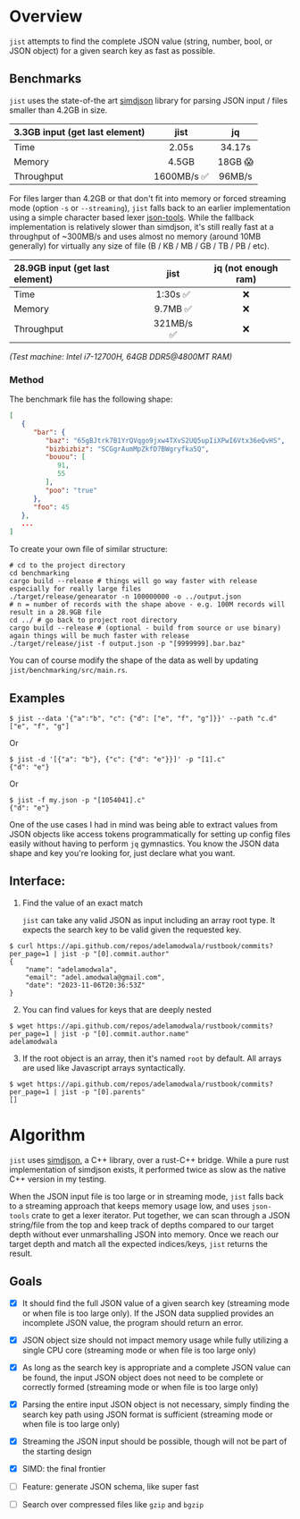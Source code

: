 # Overview

`jist` attempts to find the complete JSON value (string, number, bool, or JSON object) for a given search key as fast as possible.

## Benchmarks
`jist` uses the state-of-the art [simdjson](https://github.com/simdjson/simdjson) library for parsing JSON input / files smaller than 4.2GB in size.

| 3.3GB input (get last element) |    jist    |   jq    |
|:-------------------------------|:----------:|:-------:|
| Time                           |   2.05s    | 34.17s  |
| Memory                         |   4.5GB    | 18GB 😱 |
| Throughput                     | 1600MB/s ✅ | 96MB/s  |

For files larger than 4.2GB or that don't fit into memory or forced streaming mode (option `-s` or `--streaming`), `jist` falls back to an earlier implementation using a simple character based lexer [json-tools](https://github.com/Byron/json-tools/). While the fallback implementation is relatively slower than simdjson, it's still really fast at a throughput of ~300MB/s and uses almost no memory (around 10MB generally) for virtually any size of file (B / KB / MB / GB / TB / PB / etc).

| 28.9GB input (get last element) |   jist    | jq (not enough ram) |
|:--------------------------------|:---------:|:-------------------:|
| Time                            |  1:30s ✅  |          ❌          |
| Memory                          |  9.7MB ✅  |          ❌          |
| Throughput                      | 321MB/s ✅ |          ❌          |

_(Test machine: Intel i7-12700H, 64GB DDR5@4800MT RAM)_

### Method
The benchmark file has the following shape:
```json
[
   {
      "bar": {
         "baz": "65gBJtrk7B1YrQVqgo9jxw4TXvS2UQ5upIiXPwI6Vtx36eQvHS",
         "bizbizbiz": "SCGgrAumMpZkfD7BWgryfka5Q",
         "bouou": [
            91,
            55
         ],
         "poo": "true"
      },
      "foo": 45
   },
   ...
]
```
To create your own file of similar structure:
```shell
# cd to the project directory
cd benchmarking
cargo build --release # things will go way faster with release especially for really large files
./target/release/genearator -n 100000000 -o ../output.json 
# n = number of records with the shape above - e.g. 100M records will result in a 28.9GB file
cd ../ # go back to project root directory
cargo build --release # (optional - build from source or use binary) again things will be much faster with release
./target/release/jist -f output.json -p "[9999999].bar.baz"
```
You can of course modify the shape of the data as well by updating `jist/benchmarking/src/main.rs`.

## Examples
```
$ jist --data '{"a":"b", "c": {"d": ["e", "f", "g"]}}' --path "c.d"
["e", "f", "g"]
```

Or

```
$ jist -d '[{"a": "b"}, {"c": {"d": "e"}}]' -p "[1].c"
{"d": "e"}
```

Or
```
$ jist -f my.json -p "[1054041].c"
{"d": "e"}
```

One of the use cases I had in mind was being able to extract values from JSON objects like access tokens programmatically for setting up config files easily without having to perform `jq` gymnastics. You know the JSON data shape and key you're looking for, just declare what you want.

## Interface:

1. Find the value of an exact match

   `jist` can take any valid JSON as input including an array root type. It expects the search key to be valid given the requested key.

```
$ curl https://api.github.com/repos/adelamodwala/rustbook/commits?per_page=1 | jist -p "[0].commit.author"
{
    "name": "adelamodwala",
    "email": "adel.amodwala@gmail.com",
    "date": "2023-11-06T20:36:53Z"
}
```

2. You can find values for keys that are deeply nested

```
$ wget https://api.github.com/repos/adelamodwala/rustbook/commits?per_page=1 | jist -p "[0].commit.author.name"
adelamodwala
```

3. If the root object is an array, then it's named `root` by default. All arrays are used like Javascript arrays syntactically.

```
$ wget https://api.github.com/repos/adelamodwala/rustbook/commits?per_page=1 | jist -p "[0].parents"
[]
```

# Algorithm
`jist` uses [simdjson](https://github.com/simdjson/simdjson), a C++ library, over a rust-C++ bridge. While a pure rust implementation of simdjson exists, it performed twice as slow as the native C++ version in my testing.

When the JSON input file is too large or in streaming mode, `jist` falls back to a streaming approach that keeps memory usage low, and uses `json-tools` crate to get a lexer iterator. Put together, we can scan through a JSON string/file from the top and keep track of depths compared to our target depth without ever unmarshalling JSON into memory. Once we reach our target depth and match all the expected indices/keys, `jist` returns the result.  

## Goals

- [x] It should find the full JSON value of a given search key (streaming mode or when file is too large only). If the JSON data supplied provides an incomplete JSON value, the program should return an error.
- [x] JSON object size should not impact memory usage while fully utilizing a single CPU core (streaming mode or when file is too large only)
- [x] As long as the search key is appropriate and a complete JSON value can be found, the input JSON object does not need to be complete or correctly formed (streaming mode or when file is too large only)
- [x] Parsing the entire input JSON object is not necessary, simply finding the search key path using JSON format is sufficient (streaming mode or when file is too large only)
- [x] Streaming the JSON input should be possible, though will not be part of the starting design
- [x] SIMD: the final frontier
- [ ] Feature: generate JSON schema, like super fast
- [ ] Search over compressed files like `gzip` and `bgzip`

